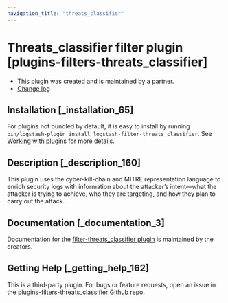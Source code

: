 ```yaml
---
navigation_title: "threats_classifier"
---
```


# Threats_classifier filter plugin [plugins-filters-threats_classifier]


* This plugin was created and is maintained by a partner.
* [Change log](https://github.com/empow/logstash-filter-empow-classifier/blob/master/CHANGELOG.md)

## Installation [_installation_65]

For plugins not bundled by default, it is easy to install by running `bin/logstash-plugin install logstash-filter-threats_classifier`. See [Working with plugins](https://www.elastic.co/guide/en/logstash/current/working-with-plugins.html) for more details.


## Description [_description_160]

This plugin uses the cyber-kill-chain and MITRE representation language to enrich security logs with information about the attacker’s intent—​what the attacker is trying to achieve, who they are targeting, and how they plan to carry out the attack.


## Documentation [_documentation_3]

Documentation for the [filter-threats_classifier plugin](https://github.com/empow/logstash-filter-empow-classifier/blob/master/README.md) is maintained by the creators.


## Getting Help [_getting_help_162]

This is a third-party plugin. For bugs or feature requests, open an issue in the [plugins-filters-threats_classifier Github repo](https://github.com/empow/logstash-filter-empow-classifier).


